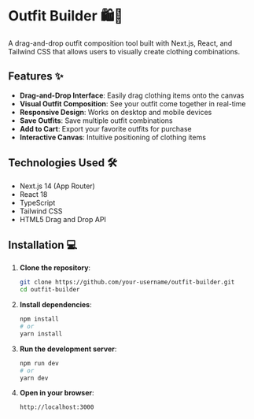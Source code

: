 # Outfit Builder 🛍️👕

A drag-and-drop outfit composition tool built with Next.js, React, and Tailwind CSS that allows users to visually create clothing combinations.



## Features ✨

- **Drag-and-Drop Interface**: Easily drag clothing items onto the canvas
- **Visual Outfit Composition**: See your outfit come together in real-time
- **Responsive Design**: Works on desktop and mobile devices
- **Save Outfits**: Save multiple outfit combinations
- **Add to Cart**: Export your favorite outfits for purchase
- **Interactive Canvas**: Intuitive positioning of clothing items

## Technologies Used 🛠️

- Next.js 14 (App Router)
- React 18
- TypeScript
- Tailwind CSS
- HTML5 Drag and Drop API

## Installation 💻

1. **Clone the repository**:
   ```bash
   git clone https://github.com/your-username/outfit-builder.git
   cd outfit-builder
   ```

2. **Install dependencies**:
   ```bash
   npm install
   # or
   yarn install
   ```

3. **Run the development server**:
   ```bash
   npm run dev
   # or
   yarn dev
   ```

4. **Open in your browser**:
   ```
   http://localhost:3000
   ```
